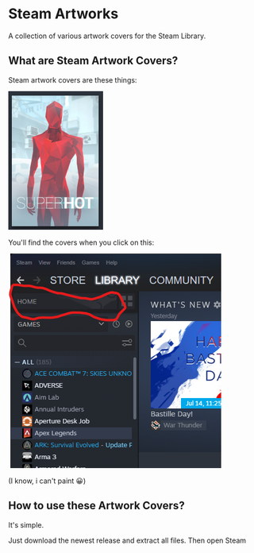 # Steam Artworks

A collection of various artwork covers for the Steam Library.
 
## What are Steam Artwork Covers?

Steam artwork covers are these things:

![Game: Superhot](./assets/exp_cover.png)

You'll find the covers when you click on this:

![HOME BUTTON](./assets/exp_leftcorner.png)

(I know, i can't paint 😀)

## How to use these Artwork Covers?

It's simple.

Just download the newest release and extract all files. Then open Steam 